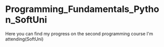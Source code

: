 # Programming_Fundamentals_Python_SoftUni
Here you can find my progress on the second programming course I'm attending(SoftUni)
